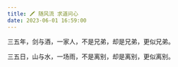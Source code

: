 ```yaml
---
title: 🖍 随风流 求道问心
date: 2023-06-01 16:59:00
---
```


三五年，剑与酒，一家人，不是兄弟，却是兄弟，更似兄弟。

三五日，山与水，一场雨，不是离别，却是离别，更似离别。








